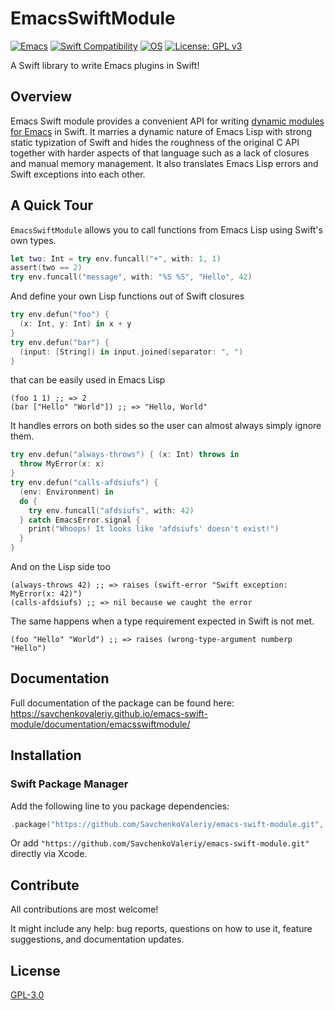 # EmacsSwiftModule 
[![Emacs](https://img.shields.io/badge/Emacs-25.3%2B-blueviolet)](https://www.gnu.org/software/emacs/) [![Swift Compatibility](https://img.shields.io/endpoint?url=https%3A%2F%2Fswiftpackageindex.com%2Fapi%2Fpackages%2FSavchenkoValeriy%2Femacs-swift-module%2Fbadge%3Ftype%3Dswift-versions)](https://swiftpackageindex.com/SavchenkoValeriy/emacs-swift-module) [![OS](https://img.shields.io/endpoint?url=https%3A%2F%2Fswiftpackageindex.com%2Fapi%2Fpackages%2FSavchenkoValeriy%2Femacs-swift-module%2Fbadge%3Ftype%3Dplatforms)](https://swiftpackageindex.com/SavchenkoValeriy/emacs-swift-module) [![License: GPL v3](https://img.shields.io/badge/License-GPLv3-blue.svg)](https://www.gnu.org/licenses/gpl-3.0)

A Swift library to write Emacs plugins in Swift!

## Overview

Emacs Swift module provides a convenient API for writing [dynamic modules for Emacs](https://www.gnu.org/software/emacs/manual/html_node/elisp/Writing-Dynamic-Modules.html) in Swift. It marries a dynamic nature of Emacs Lisp with strong static typization of Swift and hides the roughness of the original C API together with harder aspects of that language such as a lack of closures and manual memory management. It also translates Emacs Lisp errors and Swift exceptions into each other.

## A Quick Tour

`EmacsSwiftModule` allows you to call functions from Emacs Lisp using Swift's own types.
```swift
let two: Int = try env.funcall("+", with: 1, 1)
assert(two == 2)
try env.funcall("message", with: "%S %S", "Hello", 42)
```

And define your own Lisp functions out of Swift closures
```swift
try env.defun("foo") {
  (x: Int, y: Int) in x + y
}
try env.defun("bar") {
  (input: [String]) in input.joined(separator: ", ")
}
```
that can be easily used in Emacs Lisp
```emacs-lisp
(foo 1 1) ;; => 2
(bar ["Hello" "World"]) ;; => "Hello, World"
```

It handles errors on both sides so the user can almost always simply ignore them.
```swift
try env.defun("always-throws") { (x: Int) throws in
  throw MyError(x: x)
}
try env.defun("calls-afdsiufs") {
  (env: Environment) in
  do {
    try env.funcall("afdsiufs", with: 42)
  } catch EmacsError.signal {
    print("Whoops! It looks like 'afdsiufs' doesn't exist!")
  }
}
```

And on the Lisp side too
```emacs-lisp
(always-throws 42) ;; => raises (swift-error "Swift exception: MyError(x: 42)")
(calls-afdsiufs) ;; => nil because we caught the error
```

The same happens when a type requirement expected in Swift is not met.
```emacs-lisp
(foo "Hello" "World") ;; => raises (wrong-type-argument numberp "Hello")
```

## Documentation

Full documentation of the package can be found here: https://savchenkovaleriy.github.io/emacs-swift-module/documentation/emacsswiftmodule/

## Installation

### Swift Package Manager

Add the following line to you package dependencies:

```swift
.package("https://github.com/SavchenkoValeriy/emacs-swift-module.git", from: "1.3.4")
```

Or add `"https://github.com/SavchenkoValeriy/emacs-swift-module.git"` directly via Xcode.

## Contribute

All contributions are most welcome!

It might include any help: bug reports, questions on how to use it, feature suggestions, and documentation updates.

## License

[GPL-3.0](./LICENSE)
